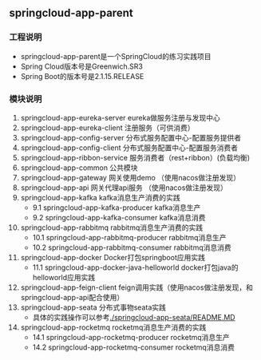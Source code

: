 ## springcloud-app-parent
### 工程说明
* springcloud-app-parent是一个SpringCloud的练习实践项目
* Spring Cloud版本号是Greenwich.SR3
* Spring Boot的版本号是2.1.15.RELEASE
### 模块说明
1. springcloud-app-eureka-server  eureka做服务注册与发现中心
2. springcloud-app-eureka-client  注册服务（可供消费）
3. springcloud-app-config-server  分布式服务配置中心-配置服务提供者
4. springcloud-app-config-client  分布式服务配置中心-配置服务消费者
5. springcloud-app-ribbon-service 服务消费者（rest+ribbon）(负载均衡)
6. springcloud-app-common 公共模块
7. springcloud-app-gateway 网关使用demo （使用nacos做注册发现）
8. springcloud-app-api 网关代理api服务 （使用nacos做注册发现）
9. springcloud-app-kafka kafka消息生产消费的实践 
    - 9.1 springcloud-app-kafka-producer kafka消息生产
    - 9.2 springcloud-app-kafka-consumer kafka消息消费 
10. springcloud-app-rabbitmq rabbitmq消息生产消费的实践
    - 10.1 springcloud-app-rabbitmq-producer rabbitmq消息生产
    - 10.2 springcloud-app-rabbitmq-consumer rabbitmq消息消费
11. springcloud-app-docker Docker打包springboot应用实践
    - 11.1 springcloud-app-docker-java-helloworld docker打包java的helloworld应用实践
12. springcloud-app-feign-client feign调用实践（使用nacos做注册发现，和springcloud-app-api配合使用）
13. springcloud-app-seata 分布式事物seata实践   
    - 具体的实践操作可以参考[./springcloud-app-seata/README.MD](文档说明)
14. springcloud-app-rocketmq rocketmq消息生产消费的实践
    - 14.1 springcloud-app-rocketmq-producer rocketmq消息生产
    - 14.2 springcloud-app-rocketmq-consumer rocketmq消息消费